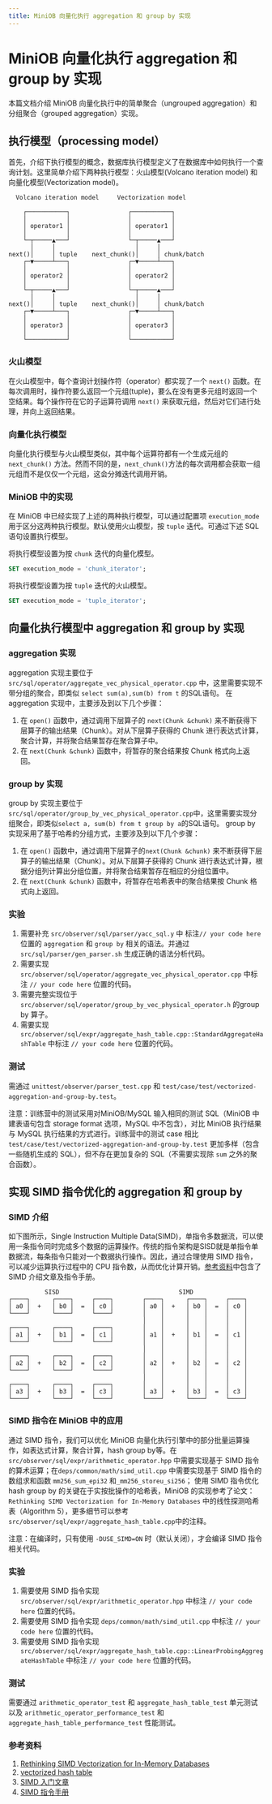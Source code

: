 ```yaml
---
title: MiniOB 向量化执行 aggregation 和 group by 实现
---
```


# MiniOB 向量化执行 aggregation 和 group by 实现

本篇文档介绍 MiniOB 向量化执行中的简单聚合（ungrouped aggregation）和分组聚合（grouped aggregation）实现。

## 执行模型（processing model）

首先，介绍下执行模型的概念，数据库执行模型定义了在数据库中如何执行一个查询计划。这里简单介绍下两种执行模型：火山模型(Volcano iteration model) 和向量化模型(Vectorization model)。

```
  Volcano iteration model     Vectorization model
                                                  
    ┌───────────┐                ┌───────────┐    
    │           │                │           │    
    │ operator1 │                │ operator1 │    
    │           │                │           │    
    └─┬─────▲───┘                └─┬─────▲───┘    
      │     │                      │     │        
next()│     │ tuple    next_chunk()│     │ chunk/batch 
    ┌─▼─────┴───┐                ┌─▼─────┴───┐    
    │           │                │           │    
    │ operator2 │                │ operator2 │    
    │           │                │           │    
    └─┬─────▲───┘                └─┬─────▲───┘    
      │     │                      │     │        
next()│     │ tuple    next_chunk()│     │ chunk/batch
    ┌─▼─────┴───┐                ┌─▼─────┴───┐    
    │           │                │           │    
    │ operator3 │                │ operator3 │    
    │           │                │           │    
    └───────────┘                └───────────┘    
```

### 火山模型

在火山模型中，每个查询计划操作符（operator）都实现了一个 `next()` 函数。在每次调用时，操作符要么返回一个元组(tuple)，要么在没有更多元组时返回一个空结果。每个操作符在它的子运算符调用 `next()` 来获取元组，然后对它们进行处理，并向上返回结果。

### 向量化执行模型

向量化执行模型与火山模型类似，其中每个运算符都有一个生成元组的 `next_chunk()` 方法。然而不同的是，`next_chunk()`方法的每次调用都会获取一组元组而不是仅仅一个元组，这会分摊迭代调用开销。

### MiniOB 中的实现

在 MiniOB 中已经实现了上述的两种执行模型，可以通过配置项 `execution_mode` 用于区分这两种执行模型。默认使用火山模型，按 `tuple` 迭代。可通过下述 SQL 语句设置执行模型。

将执行模型设置为按 `chunk` 迭代的向量化模型。

```sql
SET execution_mode = 'chunk_iterator';
```

将执行模型设置为按 `tuple` 迭代的火山模型。

```sql
SET execution_mode = 'tuple_iterator';
```

## 向量化执行模型中 aggregation 和 group by 实现

### aggregation 实现

aggregation 实现主要位于`src/sql/operator/aggregate_vec_physical_operator.cpp` 中，这里需要实现不带分组的聚合，即类似 `select sum(a),sum(b) from t` 的SQL语句。
在 aggregation 实现中，主要涉及到以下几个步骤：
1. 在 `open()` 函数中，通过调用下层算子的 `next(Chunk &chunk)` 来不断获得下层算子的输出结果（Chunk）。对从下层算子获得的 Chunk 进行表达式计算，聚合计算，并将聚合结果暂存在聚合算子中。
2. 在 `next(Chunk &chunk)` 函数中，将暂存的聚合结果按 Chunk 格式向上返回。

### group by 实现

group by 实现主要位于`src/sql/operator/group_by_vec_physical_operator.cpp`中，这里需要实现分组聚合，即类似`select a, sum(b) from t group by a`的SQL语句。
group by 实现采用了基于哈希的分组方式，主要涉及到以下几个步骤：
1. 在 `open()` 函数中，通过调用下层算子的`next(Chunk &chunk)` 来不断获得下层算子的输出结果（Chunk）。对从下层算子获得的 Chunk 进行表达式计算，根据分组列计算出分组位置，并将聚合结果暂存在相应的分组位置中。
2. 在 `next(Chunk &chunk)` 函数中，将暂存在哈希表中的聚合结果按 Chunk 格式向上返回。

### 实验

1. 需要补充 `src/observer/sql/parser/yacc_sql.y` 中 标注`// your code here` 位置的 `aggregation` 和 `group by` 相关的语法。并通过 `src/sql/parser/gen_parser.sh` 生成正确的语法分析代码。
2. 需要实现 `src/observer/sql/operator/aggregate_vec_physical_operator.cpp` 中标注 `// your code here` 位置的代码。
3. 需要完整实现位于 `src/observer/sql/operator/group_by_vec_physical_operator.h` 的group by 算子。
4. 需要实现 `src/observer/sql/expr/aggregate_hash_table.cpp::StandardAggregateHashTable` 中标注 `// your code here` 位置的代码。

### 测试

需通过 `unittest/observer/parser_test.cpp` 和 `test/case/test/vectorized-aggregation-and-group-by.test`。

注意：训练营中的测试采用对MiniOB/MySQL 输入相同的测试 SQL（MiniOB 中建表语句包含 storage format 选项，MySQL 中不包含），对比 MiniOB 执行结果与 MySQL 执行结果的方式进行。训练营中的测试 case 相比 `test/case/test/vectorized-aggregation-and-group-by.test` 更加多样（包含一些随机生成的 SQL），但不存在更加复杂的 SQL（不需要实现除 `sum` 之外的聚合函数）。

## 实现 SIMD 指令优化的 aggregation 和 group by

### SIMD 介绍

如下图所示，Single Instruction Multiple Data(SIMD)，单指令多数据流，可以使用一条指令同时完成多个数据的运算操作。传统的指令架构是SISD就是单指令单数据流，每条指令只能对一个数据执行操作。因此，通过合理使用 SIMD 指令，可以减少运算执行过程中的 CPU 指令数，从而优化计算开销。[参考资料](#参考资料)中包含了 SIMD 介绍文章及指令手册。

```
          SISD                                 SIMD               
┌────┐      ┌────┐     ┌────┐        ┌────┐      ┌────┐     ┌────┐
│ a0 │  +   │ b0 │  =  │ c0 │        │ a0 │  +   │ b0 │  =  │ c0 │
└────┘      └────┘     └────┘        │    │      │    │     │    │
                                     │    │      │    │     │    │
┌────┐      ┌────┐     ┌────┐        │    │      │    │     │    │
│ a1 │  +   │ b1 │  =  │ c1 │        │ a1 │  +   │ b1 │  =  │ c1 │
└────┘      └────┘     └────┘        │    │      │    │     │    │
                                     │    │      │    │     │    │
┌────┐      ┌────┐     ┌────┐        │    │      │    │     │    │
│ a2 │  +   │ b2 │  =  │ c2 │        │ a2 │  +   │ b2 │  =  │ c2 │
└────┘      └────┘     └────┘        │    │      │    │     │    │
                                     │    │      │    │     │    │
┌────┐      ┌────┐     ┌────┐        │    │      │    │     │    │
│ a3 │  +   │ b3 │  =  │ c3 │        │ a3 │  +   │ b3 │  =  │ c3 │
└────┘      └────┘     └────┘        └────┘      └────┘     └────┘
```

### SIMD 指令在 MiniOB 中的应用

通过 SIMD 指令，我们可以优化 MiniOB 向量化执行引擎中的部分批量运算操作，如表达式计算，聚合计算，hash group by等。在 `src/observer/sql/expr/arithmetic_operator.hpp` 中需要实现基于 SIMD 指令的算术运算；在`deps/common/math/simd_util.cpp` 中需要实现基于 SIMD 指令的数组求和函数 `mm256_sum_epi32` 和`_mm256_storeu_si256`； 使用 SIMD 指令优化 hash group by 的关键在于实按批操作的哈希表，MiniOB 的实现参考了论文：`Rethinking SIMD Vectorization for In-Memory Databases` 中的线性探测哈希表（Algorithm 5），更多细节可以参考`src/observer/sql/expr/aggregate_hash_table.cpp`中的注释。

注意：在编译时，只有使用 `-DUSE_SIMD=ON` 时（默认关闭），才会编译 SIMD 指令相关代码。

### 实验

1. 需要使用 SIMD 指令实现 `src/observer/sql/expr/arithmetic_operator.hpp` 中标注 `// your code here` 位置的代码。
2. 需要使用 SIMD 指令实现 `deps/common/math/simd_util.cpp` 中标注 `// your code here` 位置的代码。
3. 需要使用 SIMD 指令实现 `src/observer/sql/expr/aggregate_hash_table.cpp::LinearProbingAggregateHashTable` 中标注 `// your code here` 位置的代码。

### 测试

需要通过 `arithmetic_operator_test` 和 `aggregate_hash_table_test` 单元测试以及 `arithmetic_operator_performance_test` 和 `aggregate_hash_table_performance_test` 性能测试。

### 参考资料

1. [Rethinking SIMD Vectorization for In-Memory Databases](https://15721.courses.cs.cmu.edu/spring2016/papers/p1493-polychroniou.pdf)
2. [vectorized hash table](https://15721.courses.cs.cmu.edu/spring2024/slides/06-vectorization.pdf)
3. [SIMD 入门文章](https://zhuanlan.zhihu.com/p/94649418)
4. [SIMD 指令手册](https://www.intel.com/content/www/us/en/docs/intrinsics-guide/index.html)